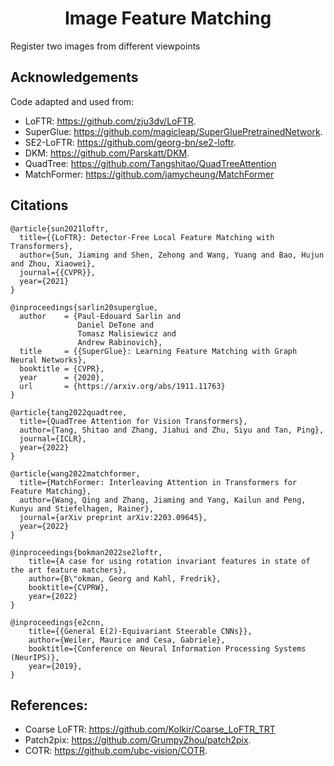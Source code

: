 <h1 align="center"> Image Feature Matching </h1>
Register two images from different viewpoints

## Acknowledgements
Code adapted and used from:  
- LoFTR: https://github.com/zju3dv/LoFTR.
- SuperGlue: https://github.com/magicleap/SuperGluePretrainedNetwork.
- SE2-LoFTR: https://github.com/georg-bn/se2-loftr.
- DKM: https://github.com/Parskatt/DKM.
- QuadTree: https://github.com/Tangshitao/QuadTreeAttention
- MatchFormer: https://github.com/jamycheung/MatchFormer
  
## Citations
```
@article{sun2021loftr,
  title={{LoFTR}: Detector-Free Local Feature Matching with Transformers},
  author={Sun, Jiaming and Shen, Zehong and Wang, Yuang and Bao, Hujun and Zhou, Xiaowei},
  journal={{CVPR}},
  year={2021}
}

@inproceedings{sarlin20superglue,
  author    = {Paul-Edouard Sarlin and
               Daniel DeTone and
               Tomasz Malisiewicz and
               Andrew Rabinovich},
  title     = {{SuperGlue}: Learning Feature Matching with Graph Neural Networks},
  booktitle = {CVPR},
  year      = {2020},
  url       = {https://arxiv.org/abs/1911.11763}
}

@article{tang2022quadtree,
  title={QuadTree Attention for Vision Transformers},
  author={Tang, Shitao and Zhang, Jiahui and Zhu, Siyu and Tan, Ping},
  journal={ICLR},
  year={2022}
}

@article{wang2022matchformer,
  title={MatchFormer: Interleaving Attention in Transformers for Feature Matching},
  author={Wang, Qing and Zhang, Jiaming and Yang, Kailun and Peng, Kunyu and Stiefelhagen, Rainer},
  journal={arXiv preprint arXiv:2203.09645},
  year={2022}
}

@inproceedings{bokman2022se2loftr,
    title={A case for using rotation invariant features in state of the art feature matchers},
    author={B\"okman, Georg and Kahl, Fredrik},
    booktitle={CVPRW},
    year={2022}
}

@inproceedings{e2cnn,
    title={{General E(2)-Equivariant Steerable CNNs}},
    author={Weiler, Maurice and Cesa, Gabriele},
    booktitle={Conference on Neural Information Processing Systems (NeurIPS)},
    year={2019},
}

```
## References:
- Coarse LoFTR: https://github.com/Kolkir/Coarse_LoFTR_TRT
- Patch2pix: https://github.com/GrumpyZhou/patch2pix.
- COTR: https://github.com/ubc-vision/COTR.